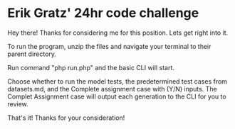 # Erik Gratz' 24hr code challenge

Hey there! Thanks for considering me for this position. 
Lets get right into it.

To run the program, unzip the files and navigate your 
terminal to their parent directory.

Run command "php run.php" and the basic CLI will start.

Choose whether to run the model tests, 
the predetermined test cases from datasets.md, 
and the Complete assignment case with (Y/N) inputs.
The Complet Assignment case will output each generation 
to the CLI for you to review.

That's it! Thanks for your consideration!